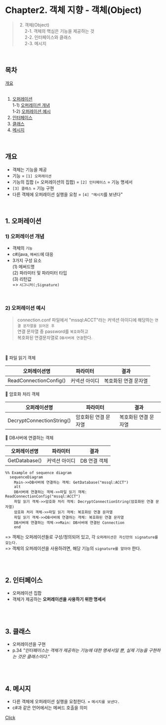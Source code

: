 # Chapter2. 객체 지향 - 객체(Object) 

> 2. 객체(Object)  
2-1. 객체의 핵심은 기능을 제공하는 것  
2-2. 인터페이스와 클래스   
2-3. 메시지   

</br>

## 목차   

[개요](#개요)  
</br>
1. [오퍼레이션](#1-오퍼레이션)  
	1-1) [오퍼레이션 개념](#1-오퍼레이션-개념)   
	1-2) [오퍼레이션 예시](#2-오퍼레이션-예시) 
2. [인터페이스](#2-인터페이스)   
3. [클래스](#3-클래스)   
4. [메시지](#4-메시지)   
</br> 

## 개요
 - 객체는 기능을 제공  
 - 기능 = `[1] 오퍼레이션`  
 - 기능의 집합 (= 오퍼레이션의 집합) = `[2] 인터페이스` = 기능 명세서  
 - `[3] 클래스` = 기능 구현  
 - 다른 객체에 오퍼레이션 실행을 요청 = `[4] "메시지`를 보낸다"  

</br>

## 1. 오퍼레이션
### 1) 오퍼레이션 개념
- 객체의 `기능` 
- c#/java, `메써드`에 대응
- 3가지 구성 요소  
 (1) 메써드명  
 (2) 파라미터 및 파라미터 타입  
 (3) 리턴값   
  => `시그니처(;Signature)`  
  
</br>

### 2) 오퍼레이션 예시
> connection.conf 파일에서 "mssql:ACCT"라는 커넥션 아이디에 해당하는 `연결 문자열을 읽어온 후`  
연결 문자열 중 password를 `복호화`하고  
복호화된 연결문자열로 `DB서버에 연결`한다.  

</br>
  
📘 파일 읽기 객체 <br/> 

|오퍼레이션명|파라미터|결과|
|---|---|---|
|ReadConnectionConfig()|커넥션 아이디|복호화된 연결 문자열|

📘 암호화 처리 객체 <br/> 

|오퍼레이션명|파라미터|결과|
|---|---|---|
|DecryptConnectionString()|암호화된 연결 문자열|복호화된 연결 문자열|

📘 DB서버에 연결하는 객체 <br/> 

|오퍼레이션명|파라미터|결과|
|---|---|---|
|GetDatabase()|커넥션 아이디|DB 연결 객체|  
  
```mermaid
%% Example of sequence diagram
  sequenceDiagram
    Main->>DB서버에 연결하는 객체: GetDatabase("mssql:ACCT")    
    alt 
    DB서버에 연결하는 객체->>파일 읽기 객체: ReadConnectionConfig("mssql:ACCT")
    파일 읽기 객체->>암호화 처리 객체: DecryptConnectionString(암호화된 연결 문자열)
    암호화 처리 객체->>파일 읽기 객체: 복호화된 연결 문자열
    파일 읽기 객체->>DB서버에 연결하는 객체: 복호화된 연결 문자열
    DB서버에 연결하는 객체->>Main: DB서버에 연결된 Connection
    end
```

=> 객체는 오퍼레이션들로 구성/정의되어 있고, 각 `오퍼레이션은 자신만의 signature를 갖는다.`   
=> 객체의 오퍼레이션을 사용하려면, 해당 기능의 `signature를 알아야` 한다. 

</br></br>

## 2. 인터페이스

- 오퍼레이션 집합
- 객체가 제공하는 **오퍼레이션을 사용하기 위한 명세서**

</br></br>

## 3. 클래스
- 오퍼레이션을 구현
- p.34 *"인터페이스는 객체가 제공하는 기능에 대한 명세서일 뿐, 실제 기능을 구현하는 것은 클래스이다."*

</br></br>

## 4. 메시지 
- 다른 객체에 오퍼레이션 실행을 요청한다. = `메시지를 보낸다.`
- c#과 같은 언어에서는 메써드 호출을 의미   

[Click](#2-오퍼레이션-예시)  
  
